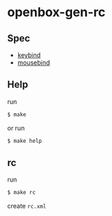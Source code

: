 
# openbox-gen-rc


## Spec

* [keybind](../../doc/spec-keybind.md)
* [mousebind](../../doc/spec-mousebind.md)


## Help

run

``` sh
$ make
```

or run

``` sh
$ make help
```


## rc

run

``` sh
$ make rc
```

create `rc.xml`
